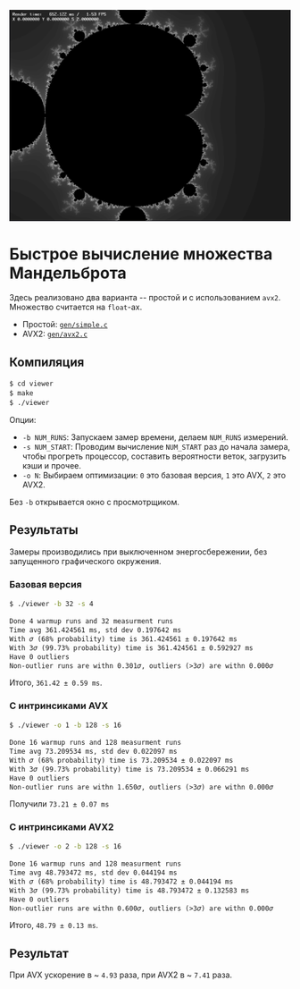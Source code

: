 ![Мандельброт](result.png)

# Быстрое вычисление множества Мандельброта

Здесь реализовано два варианта -- простой и с использованием `avx2`.
Множество считается на `float`-ах.

 - Простой: [`gen/simple.c`](gen/simple.c)
 - AVX2: [`gen/avx2.c`](gen/avx2.c)

## Компиляция

```bash
$ cd viewer
$ make
$ ./viewer
```

Опции:

 - `-b NUM_RUNS`: Запускаем замер времени, делаем `NUM_RUNS` измерений.
 - `-s NUM_START`: Проводим вычисление `NUM_START` раз до начала замера,
   чтобы прогреть процессор, составить вероятности веток, загрузить кэши и прочее.
 - `-o N`: Выбираем оптимизации: `0` это базовая версия, `1` это AVX, `2` это AVX2.

Без `-b` открывается окно с просмотрщиком.

## Результаты

Замеры производились при выключенном энергосбережении,
без запущенного графического окружения.

### Базовая версия

```bash
$ ./viewer -b 32 -s 4
```

```
Done 4 warmup runs and 32 measurment runs
Time avg 361.424561 ms, std dev 0.197642 ms
With 𝜎 (68% probability) time is 361.424561 ± 0.197642 ms
With 3𝜎 (99.73% probability) time is 361.424561 ± 0.592927 ms
Have 0 outliers
Non-outlier runs are withn 0.301𝜎, outliers (>3𝜎) are withn 0.000𝜎
```

Итого, `361.42 ± 0.59 ms`.

### С интринсиками AVX

```bash
$ ./viewer -o 1 -b 128 -s 16
```

```
Done 16 warmup runs and 128 measurment runs
Time avg 73.209534 ms, std dev 0.022097 ms
With 𝜎 (68% probability) time is 73.209534 ± 0.022097 ms
With 3𝜎 (99.73% probability) time is 73.209534 ± 0.066291 ms
Have 0 outliers
Non-outlier runs are withn 1.650𝜎, outliers (>3𝜎) are withn 0.000𝜎
```

Получили `73.21 ± 0.07 ms`

### С интринсиками AVX2

```bash
$ ./viewer -o 2 -b 128 -s 16
```

```
Done 16 warmup runs and 128 measurment runs
Time avg 48.793472 ms, std dev 0.044194 ms
With 𝜎 (68% probability) time is 48.793472 ± 0.044194 ms
With 3𝜎 (99.73% probability) time is 48.793472 ± 0.132583 ms
Have 0 outliers
Non-outlier runs are withn 0.600𝜎, outliers (>3𝜎) are withn 0.000𝜎
```

Итого, `48.79 ± 0.13 ms`.

## Результат

При AVX ускорение в ~ `4.93` раза, при AVX2 в ~ `7.41` раза.
